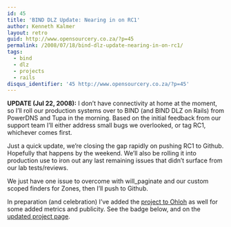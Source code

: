 ```yaml
---
id: 45
title: 'BIND DLZ Update: Nearing in on RC1'
author: Kenneth Kalmer
layout: retro
guid: http://www.opensourcery.co.za/?p=45
permalink: /2008/07/18/bind-dlz-update-nearing-in-on-rc1/
tags:
  - bind
  - dlz
  - projects
  - rails
disqus_identifier: '45 http://www.opensourcery.co.za/?p=45'
---
```

**UPDATE (Jul 22, 2008):** I don&#8217;t have connectivity at home at the moment, so I&#8217;ll roll our production systems over to BIND (and BIND DLZ on Rails) from PowerDNS and Tupa in the morning. Based on the initial feedback from our support team I&#8217;ll either address small bugs we overlooked, or tag RC1, whichever comes first.

Just a quick update, we&#8217;re closing the gap rapidly on pushing RC1 to Github. Hopefully that happens by the weekend. We&#8217;ll also be rolling it into production use to iron out any last remaining issues that didn&#8217;t surface from our lab tests/reviews.

We just have one issue to overcome with will_paginate and our custom scoped finders for Zones, then I&#8217;ll push to Github.

In preparation (and celebration) I&#8217;ve added the [project to Ohloh][1] as well for some added metrics and publicity. See the badge below, and on the [updated project page][2].

<script src="http://www.ohloh.net/projects/15589/widgets/project_thin_badge" type="text/javascript"></script>

 [1]: http://www.ohloh.net/projects/bind-dlz-on-rails
 [2]: http://github.com/kennethkalmer/bind-dlz-on-rails
